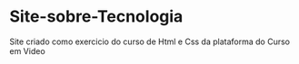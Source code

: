 # Site-sobre-Tecnologia
Site criado como exercicio do curso de Html e Css da plataforma do Curso em Video
